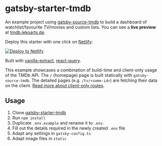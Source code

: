 # gatsby-starter-tmdb

An example project using [gatsby-source-tmdb](https://github.com/LekoArts/gatsby-source-tmdb) to build a dashboard of watchlist/favourite TV/movies and custom lists. You can see a **live preview** at [tmdb.lekoarts.de](https://tmdb.lekoarts.de).

Deploy this starter with one click on [Netlify](https://app.netlify.com/signup):

[<img src="https://www.netlify.com/img/deploy/button.svg" alt="Deploy to Netlify" />](https://app.netlify.com/start/deploy?repository=https://github.com/LekoArts/gatsby-starter-tmdb)

Built with [vanilla-extract](https://github.com/seek-oss/vanilla-extract), [react-query](https://react-query.tanstack.com/).

This example showcases a combination of build-time and client-only usage of the TMDb API. The `/` (homepage) page is built statically with `gatsby-source-tmdb`. The detailed pages (e.g. `/tv/<some-id>`) are fetching their data on the client. [Read more about client-only routes](https://www.gatsbyjs.com/docs/reference/routing/file-system-route-api/#creating-client-only-routes).

## Usage

1. Clone [gatsby-starter-tmdb](https://github.com/LekoArts/gatsby-starter-tmdb)
1. Run `npm install`
1. Duplicate `.env.example` and rename it to `.env`.
1. Fill out the details required in the newly created `.env` file
1. Adapt any settings in `gatsby-config.ts`
1. Adapt image files in `static`
